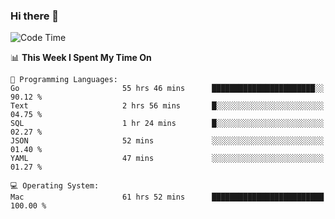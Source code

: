 ### Hi there 👋

<!--
**CrazyCollin/crazycollin** is a ✨ _special_ ✨ repository because its `README.md` (this file) appears on your GitHub profile.

Here are some ideas to get you started:

- 🔭 I’m currently working on ...
- 🌱 I’m currently learning ...
- 👯 I’m looking to collaborate on ...
- 🤔 I’m looking for help with ...
- 💬 Ask me about ...
- 📫 How to reach me: ...
- 😄 Pronouns: ...
- ⚡ Fun fact: ...
-->

<!--START_SECTION:waka-->
![Code Time](http://img.shields.io/badge/Code%20Time-3%2C210%20hrs%2026%20mins-blue)

📊 **This Week I Spent My Time On** 

```text
💬 Programming Languages: 
Go                       55 hrs 46 mins      ███████████████████████░░   90.12 % 
Text                     2 hrs 56 mins       █░░░░░░░░░░░░░░░░░░░░░░░░   04.75 % 
SQL                      1 hr 24 mins        █░░░░░░░░░░░░░░░░░░░░░░░░   02.27 % 
JSON                     52 mins             ░░░░░░░░░░░░░░░░░░░░░░░░░   01.40 % 
YAML                     47 mins             ░░░░░░░░░░░░░░░░░░░░░░░░░   01.27 % 

💻 Operating System: 
Mac                      61 hrs 52 mins      █████████████████████████   100.00 % 
```


<!--END_SECTION:waka-->
